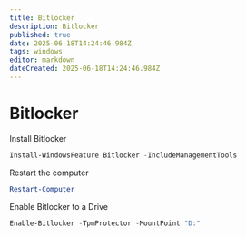 ```yaml
---
title: Bitlocker
description: Bitlocker
published: true
date: 2025-06-18T14:24:46.984Z
tags: windows
editor: markdown
dateCreated: 2025-06-18T14:24:46.984Z
---
```


# Bitlocker
Install Bitlocker
```powershell
Install-WindowsFeature Bitlocker -IncludeManagementTools
```

Restart the computer
```powershell
Restart-Computer
```

Enable Bitlocker to a Drive
```powershell
Enable-Bitlocker -TpmProtector -MountPoint "D:"
```
